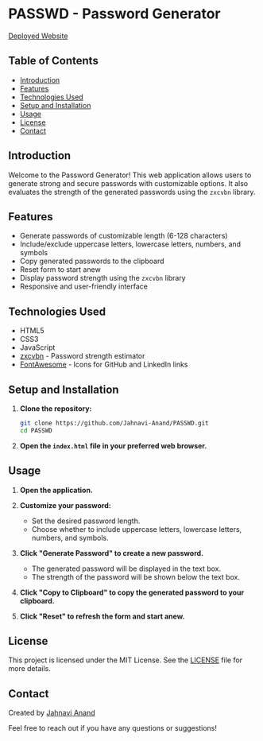# PASSWD - Password Generator

[Deployed Website](https://jahnavi-anand.github.io/PASSWD/)

## Table of Contents
- [Introduction](#introduction)
- [Features](#features)
- [Technologies Used](#technologies-used)
- [Setup and Installation](#setup-and-installation)
- [Usage](#usage)
- [License](#license)
- [Contact](#contact)

## Introduction
Welcome to the Password Generator! This web application allows users to generate strong and secure passwords with customizable options. It also evaluates the strength of the generated passwords using the `zxcvbn` library.

## Features
- Generate passwords of customizable length (6-128 characters)
- Include/exclude uppercase letters, lowercase letters, numbers, and symbols
- Copy generated passwords to the clipboard
- Reset form to start anew
- Display password strength using the `zxcvbn` library
- Responsive and user-friendly interface

## Technologies Used
- HTML5
- CSS3
- JavaScript
- [zxcvbn](https://github.com/dropbox/zxcvbn) - Password strength estimator
- [FontAwesome](https://fontawesome.com/) - Icons for GitHub and LinkedIn links

## Setup and Installation
1. **Clone the repository:**
    ```bash
    git clone https://github.com/Jahnavi-Anand/PASSWD.git
    cd PASSWD
    ```

2. **Open the `index.html` file in your preferred web browser.**

## Usage
1. **Open the application.**

2. **Customize your password:**
   - Set the desired password length.
   - Choose whether to include uppercase letters, lowercase letters, numbers, and symbols.

3. **Click "Generate Password" to create a new password.**
   - The generated password will be displayed in the text box.
   - The strength of the password will be shown below the text box.

4. **Click "Copy to Clipboard" to copy the generated password to your clipboard.**

5. **Click "Reset" to refresh the form and start anew.**

## License
This project is licensed under the MIT License. See the [LICENSE](LICENSE) file for more details.

## Contact
Created by [Jahnavi Anand](https://www.linkedin.com/in/jahnavi-anand-107978248/)

Feel free to reach out if you have any questions or suggestions!

